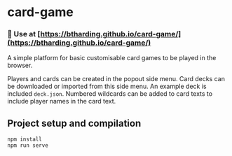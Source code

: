 # card-game

### 🔗 Use at [https://btharding.github.io/card-game/](https://btharding.github.io/card-game/) ###

A simple platform for basic customisable card games to be played in the browser.

Players and cards can be created in the popout side menu.
Card decks can be downloaded or imported from this side menu. An example deck is included ```deck.json```.
Numbered wildcards can be added to card texts to include player names in the card text.

## Project setup and compilation
```
npm install
npm run serve
```
